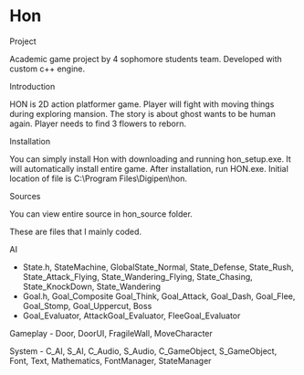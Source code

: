# Hon

Project

  Academic game project by 4 sophomore students team.
  Developed with custom c++ engine.
  
  
Introduction

  HON is 2D action platformer game. Player will fight with moving things during exploring mansion.
  The story is about ghost wants to be human again. Player needs to find 3 flowers to reborn.


Installation

  You can simply install Hon with downloading and running hon_setup.exe. It will automatically install entire game. After installation, run HON.exe. Initial location of file is C:\Program Files\Digipen\hon.
  

Sources

  You can view entire source in hon_source folder.
  
  These are files that I mainly coded.
  
  AI
   - State.h, StateMachine, GlobalState_Normal, State_Defense, State_Rush, State_Attack_Flying, State_Wandering_Flying, State_Chasing, State_KnockDown, State_Wandering
   - Goal.h, Goal_Composite Goal_Think, Goal_Attack, Goal_Dash, Goal_Flee, Goal_Stomp, Goal_Uppercut, Boss
   - Goal_Evaluator, AttackGoal_Evaluator, FleeGoal_Evaluator
   
  Gameplay - Door, DoorUI, FragileWall, MoveCharacter
  
  System - C_AI, S_AI, C_Audio, S_Audio, C_GameObject, S_GameObject, Font, Text, Mathematics, FontManager, StateManager
